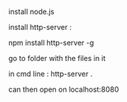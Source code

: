 install node.js

install http-server :

npm install http-server -g

go to folder with the files in it

in cmd line : http-server .

can then open on localhost:8080